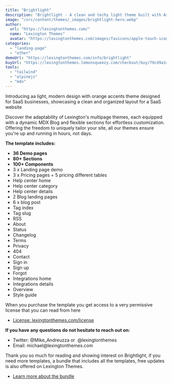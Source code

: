 ```yaml
---
title: "Brightlight"
description: "Brightlight - A clean and techy light theme built with Astrojs and Talwind CSS for your next project"
image: "/src/content/themes/_images/brightlight-hero.webp"
author:
  url: "https://lexingtonthemes.com/"
  name: "Lexington Themes"
  avatar: "https://lexingtonthemes.com/images/favicons/apple-touch-icon.png"
categories:
  - "landing-page"
  - "other"
demoUrl: "https://lexingtonthemes.com/info/brightlight"
buyUrl: "https://lexingtonthemes.lemonsqueezy.com/checkout/buy/79cd9a14-394e-497d-a62f-ab7f5ab2531b"
tools:
  - "tailwind"
  - "alpinejs"
  - "mdx"
---
```


Introducing aa light, modern design with orange accents theme designed for SaaS businesses, showcasing a clean and organized layout for a SaaS website

Discover the adaptability of Lexington's multipage themes, each equipped with a dynamic MDX Blog and flexible sections for effortless customization. Offering the freedom to uniquely tailor your site, all our themes ensure you're up and running in hours, not days.

<p><strong>The template includes:</strong></p>
<ul>
  <li><strong>36 Demo pages</strong></li>
  <li><strong>80+ Sections</strong></li>
  <li><strong>100+ Components</strong></li>
  <li>3 x Landing page demo</li>
  <li>3 x Pricing pages + 5 pricing different tables</li>
  <li>Help center home</li>
  <li>Help center category</li>
  <li>Help center details</li>
  <li>2 Blog landing pages</li>
  <li>6 x blog post</li>
  <li>Tag index</li>
  <li>Tag slug</li>
  <li>RSS</li>
  <li>About</li>
  <li>Status</li>
  <li>Changelog</li>
  <li>Terms</li>
  <li>Privacy</li>
  <li>404</li>
  <li>Contact</li>
  <li>Sign in</li>
  <li>Sign up</li>
  <li>Forgot</li>
  <li>Integrations home</li>
  <li>Integrations details</li>
  <li>Overview</li>
  <li>Style guide</li>

</ul>
<p>When you purchase the template you get access to a very permissive license that you can read from here</p>
<ul>
   <li><a href="https://lexingtonthemes.com/license/" rel="noopener noreferrer" target="_blank">License: lexingtonthemes.com/license</a></li>
</ul>
<p><strong>If you have any questions do not hesitate to reach out on:</strong></p>
<ul>
   <li>Twitter: @Mike_Andreuzza or&nbsp; @lexingtonthemes</li>
   <li>Email: michael@lexingtonthemes.com</li>
</ul>
<p>Thank you so much for reading and showing interest on Brightlight, if you need more templates, a bundle that includes all the templates, free updates is also offered on Lexington Themes.&nbsp;</p>
<ul>
   <li><a href="https://lexingtonthemes.com/pricing/" rel="noopener noreferrer" target="_blank" >Learn more about the bundle</a></li>
</ul>
